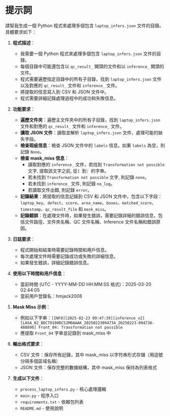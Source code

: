 # 提示詞

請幫我生成一個 Python 程式來處理多個包含 `laptop_infers.json` 文件的目錄。具體要求如下：

1. **程式描述**：
   - 我需要一個 Python 程式來處理多個包含 `laptop_infers.json` 文件的目錄。
   - 每個目錄中可能還包含以 `qc_result_` 開頭的文件和以 `inference_` 開頭的文件。
   - 程式需要遍歷指定目錄中的所有子目錄，找到 `laptop_infers.json` 文件以及對應的 `qc_result_` 文件和 `inference_` 文件。
   - 將提取的信息寫入到 CSV 和 JSON 文件中。
   - 程式需要詳細記錄處理過程中的成功和失敗信息。

2. **功能要求**：
   - **遍歷文件夾**：遍歷主文件夾中的所有子目錄，找到 `laptop_infers.json` 文件和對應的 `qc_result_` 文件和 `inference_` 文件。
   - **讀取 JSON 文件**：讀取並解析 `laptop_infers.json` 文件，處理可能的缺失字段。
   - **檢查瑕疵信息**：檢查 JSON 文件中的 `labels` 信息。如果 `labels` 為空，則記錄 `None`。
   - **檢查 mask_miss 信息**：
     - 讀取對應的 `inference_` 文件，若找到 `Transformation not possible` 文字, 提取該文字之前, 從`] `到`: `的字串。
     - 若未找到 `Transformation not possible` 文字, 則記錄 `none`。
     - 若未找到 `inference_` 文件, 則記錄 `no_log`。
     - 若讀取文件出錯, 則記錄 `error`。
   - **記錄結果**：將提取的信息記錄到 CSV 和 JSON 文件中，包含以下字段：`laptop_key`、`defect`、`score`、`area_name`、`boxes`、`matched_score`、`timestamp`、`qc_result_file` 和 `mask_miss`。
   - **記錄錯誤**：在處理文件時，如果發生錯誤，需要記錄詳細的錯誤信息，包括文件路徑、文件夾名稱、QC 文件名稱、Inference 文件名稱和錯誤原因。

3. **日誌要求**：
   - 程式開始和結束時需要記錄時間和用戶信息。
   - 每次處理文件時需要記錄成功或失敗的詳細信息。
   - 如果發生錯誤，詳細記錄錯誤信息。

4. **使用以下時間和用戶信息**：
   - 當前時間 (UTC - YYYY-MM-DD HH:MM:SS 格式)：2025-03-20 02:44:05
   - 當前用戶登錄名：hmjack2008

5. **Mask Miss 示例**：
   - 例如以下字串：`[INFO][2025-02-23 09:47:39][inference_v2][LASA_02_BDCTO100DCS2M0AAAK_20250223094734_20250223-094736-488896] Front_04: Transformation not possible`
   - 應提取 `Front_04` 字串並記錄到 mask_miss 中

6. **輸出格式要求**：
   - CSV 文件：保存所有記錄，其中 mask_miss 以字符串形式存儲（用逗號分隔多個區域名稱）
   - JSON 文件：保存完整的數據結構，其中 mask_miss 保持為列表格式

7. **生成以下文件**：
   - `process_laptop_infers.py` - 核心處理邏輯
   - `main.py` - 程序入口
   - `requirements.txt` - 依賴包列表
   - `README.md` - 使用說明
```